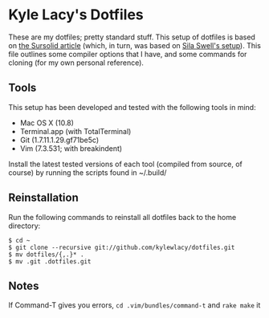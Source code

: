 Kyle Lacy's Dotfiles
====================
These are my dotfiles; pretty standard stuff. This setup of dotfiles is based on [the Sursolid article](http://sursolid.com/managing-home-dotfiles-with-git-and-github) (which, in turn, was based on [Sila Swell's setup](http://www.silassewell.com/blog/2009/03/08/profile-management-with-git-and-github/)). This file outlines some compiler options that I have, and some commands for cloning (for my own personal reference).

Tools
-----
This setup has been developed and tested with the following tools in mind:
- Mac OS X (10.8)
- Terminal.app (with TotalTerminal)
- Git (1.7.11.1.29.gf71be5c)
- Vim (7.3.531; with breakindent)

Install the latest tested versions of each tool (compiled from source, of course) by running the scripts found in ~/.build/

Reinstallation
--------------
Run the following commands to reinstall all dotfiles back to the home directory:
 
    $ cd ~
    $ git clone --recursive git://github.com/kylewlacy/dotfiles.git
    $ mv dotfiles/{,.}* .
    $ mv .git .dotfiles.git

Notes
-----
If Command-T gives you errors, `cd .vim/bundles/command-t` and `rake make` it
